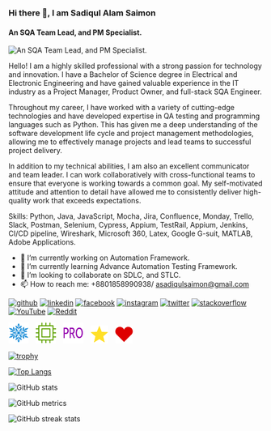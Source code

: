 ### Hi there 👋, I am Sadiqul Alam Saimon
#### An SQA Team Lead, and PM Specialist.
![An SQA Team Lead, and PM Specialist.](https://camo.githubusercontent.com/ef82241b68040dfe32342acfbe4e6897269a23fd6d87ae64af03ca422d48ca00/68747470733a2f2f7062732e7477696d672e636f6d2f70726f66696c655f62616e6e6572732f323237303539363832322f313635353139303230392f3135303078353030)

Hello! I am a highly skilled professional with a strong passion for technology and innovation. I have a Bachelor of Science degree in Electrical and Electronic Engineering and have gained valuable experience in the IT industry as a Project Manager, Product Owner, and full-stack SQA Engineer.

Throughout my career, I have worked with a variety of cutting-edge technologies and have developed expertise in QA testing and programming languages such as Python. This has given me a deep understanding of the software development life cycle and project management methodologies, allowing me to effectively manage projects and lead teams to successful project delivery.

In addition to my technical abilities, I am also an excellent communicator and team leader. I can work collaboratively with cross-functional teams to ensure that everyone is working towards a common goal. My self-motivated attitude and attention to detail have allowed me to consistently deliver high-quality work that exceeds expectations. 



Skills: Python, Java, JavaScript, Mocha, Jira, Confluence, Monday, Trello, Slack, Postman, Selenium, Cypress, Appium, TestRail, Appium, Jenkins, CI/CD pipeline, Wireshark, Microsoft 360, Latex, Google G-suit, MATLAB, Adobe Applications.

- 🔭 I’m currently working on Automation Framework. 
- 🌱 I’m currently learning Advance Automation Testing Framework. 
- 👯 I’m looking to collaborate on SDLC, and STLC. 
- 📫 How to reach me: +8801858990938/ asadiqulsaimon@gmail.com 


[<img src='https://cdn.jsdelivr.net/npm/simple-icons@3.0.1/icons/github.svg' alt='github' height='40'>](https://github.com/sasaimon)  [<img src='https://cdn.jsdelivr.net/npm/simple-icons@3.0.1/icons/linkedin.svg' alt='linkedin' height='40'>](https://www.linkedin.com/in/sadiqulalamsaimon/)  [<img src='https://cdn.jsdelivr.net/npm/simple-icons@3.0.1/icons/facebook.svg' alt='facebook' height='40'>](https://www.facebook.com/asadiqulsaimon)  [<img src='https://cdn.jsdelivr.net/npm/simple-icons@3.0.1/icons/instagram.svg' alt='instagram' height='40'>](https://www.instagram.com/sadiqul_alam/)  [<img src='https://cdn.jsdelivr.net/npm/simple-icons@3.0.1/icons/twitter.svg' alt='twitter' height='40'>](https://twitter.com/SadiqulAlam9)  [<img src='https://cdn.jsdelivr.net/npm/simple-icons@3.0.1/icons/stackoverflow.svg' alt='stackoverflow' height='40'>](https://stackoverflow.com/users/18500371/md-sadiqul-alam-saimon)  [<img src='https://cdn.jsdelivr.net/npm/simple-icons@3.0.1/icons/youtube.svg' alt='YouTube' height='40'>](https://www.youtube.com/channel/fattypotato)  [<img src='https://cdn.jsdelivr.net/npm/simple-icons@3.0.1/icons/reddit.svg' alt='Reddit' height='40'>](https://www.reddit.com/user/asadiqulsaimon)  

<a href='https://archiveprogram.github.com/'><img src='https://raw.githubusercontent.com/acervenky/animated-github-badges/master/assets/acbadge.gif' width='40' height='40'></a> <a href='https://docs.github.com/en/developers'><img src='https://raw.githubusercontent.com/acervenky/animated-github-badges/master/assets/devbadge.gif' width='40' height='40'></a> <a href='https://github.com/pricing'><img src='https://raw.githubusercontent.com/acervenky/animated-github-badges/master/assets/pro.gif' width='40' height='40'></a> <a href='https://stars.github.com/'><img src='https://raw.githubusercontent.com/acervenky/animated-github-badges/master/assets/starbadge.gif' width='35' height='35'></a> <a href='https://docs.github.com/en/github/supporting-the-open-source-community-with-github-sponsors'><img src='https://raw.githubusercontent.com/acervenky/animated-github-badges/master/assets/sponsorbadge.gif' width='35' height='35'></a> 

[![trophy](https://github-profile-trophy.vercel.app/?username=sasaimon)](https://github.com/ryo-ma/github-profile-trophy)

[![Top Langs](https://github-readme-stats.vercel.app/api/top-langs/?username=sasaimon)](https://github.com/anuraghazra/github-readme-stats)

![GitHub stats](https://github-readme-stats.vercel.app/api?username=sasaimon&show_icons=true&count_private=true)  

![GitHub metrics](https://metrics.lecoq.io/sasaimon)  

![GitHub streak stats](https://streak-stats.demolab.com/?user=sasaimon)  

